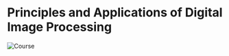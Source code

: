 # Principles and Applications of Digital Image Processing
![Course](https://github.com/ChengZheWu/Principles-and-Applications-of-Digital-Image-Processing/blob/main/%E8%AA%B2%E7%A8%8B%E5%85%A7%E5%AE%B9.png)
